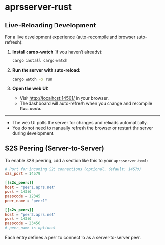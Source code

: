 # aprsserver-rust

## Live-Reloading Development

For a live development experience (auto-recompile and browser auto-refresh):

1. **Install cargo-watch** (if you haven't already):
   ```sh
   cargo install cargo-watch
   ```

2. **Run the server with auto-reload:**
   ```sh
   cargo watch -x run
   ```

3. **Open the web UI:**
   - Visit [http://localhost:14501/](http://localhost:14501/) in your browser.
   - The dashboard will auto-refresh when you change and recompile Rust code.

---

- The web UI polls the server for changes and reloads automatically.
- You do not need to manually refresh the browser or restart the server during development.

## S2S Peering (Server-to-Server)

To enable S2S peering, add a section like this to your `aprsserver.toml`:

```toml
# Port for incoming S2S connections (optional, default: 14579)
s2s_port = 14579

[[s2s_peers]]
host = "peer1.aprs.net"
port = 14580
passcode = 12345
peer_name = "peer1"

[[s2s_peers]]
host = "peer2.aprs.net"
port = 14580
passcode = 23456
# peer_name is optional
```

Each entry defines a peer to connect to as a server-to-server peer. 